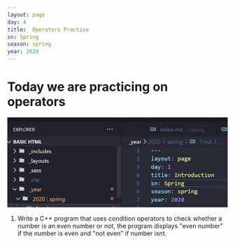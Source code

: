 ```yaml
---
layout: page
day: 4
title:  Operators Practise
sn: Spring
season: spring
year: 2020
---
```


# Today we are practicing on operators

![alt](/assets/images/4.jpg)

1. Write  a C++ program that  uses condition operators to check whether a number is an even number or not, the program displays "even number" if the number is even and "not even" if number isnt.

